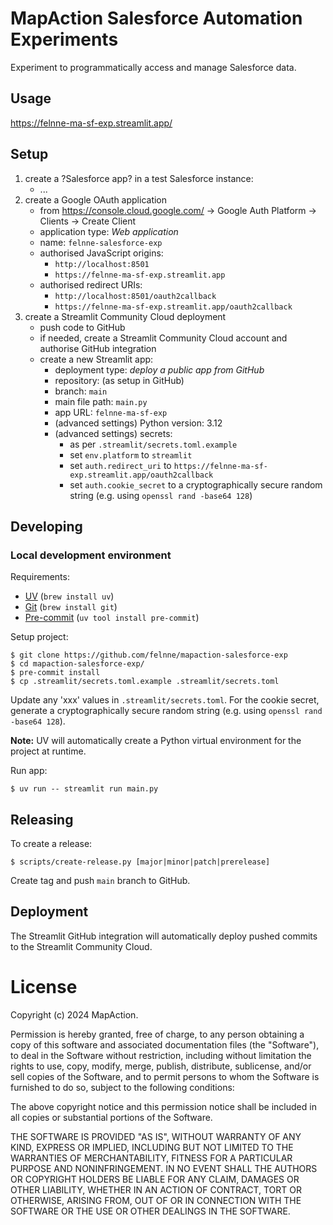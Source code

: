 # MapAction Salesforce Automation Experiments

Experiment to programmatically access and manage Salesforce data.

## Usage

https://felnne-ma-sf-exp.streamlit.app/

## Setup

1. create a ?Salesforce app? in a test Salesforce instance:
    - ...
2. create a Google OAuth application
    - from https://console.cloud.google.com/ -> Google Auth Platform -> Clients -> Create Client
    - application type: *Web application*
    - name: `felnne-salesforce-exp`
    - authorised JavaScript origins:
      - `http://localhost:8501`
      - `https://felnne-ma-sf-exp.streamlit.app`
    - authorised redirect URIs:
      - `http://localhost:8501/oauth2callback`
      - `https://felnne-ma-sf-exp.streamlit.app/oauth2callback`
3. create a Streamlit Community Cloud deployment
    - push code to GitHub
    - if needed, create a Streamlit Community Cloud account and authorise GitHub integration
    - create a new Streamlit app:
      - deployment type: *deploy a public app from GitHub*
      - repository: (as setup in GitHub)
      - branch: `main`
      - main file path: `main.py`
      - app URL: `felnne-ma-sf-exp`
      - (advanced settings) Python version: 3.12
      - (advanced settings) secrets:
        - as per `.streamlit/secrets.toml.example`
        - set `env.platform` to `streamlit`
        - set `auth.redirect_uri` to `https://felnne-ma-sf-exp.streamlit.app/oauth2callback`
        - set `auth.cookie_secret` to a cryptographically secure random string (e.g. using `openssl rand -base64 128`)

## Developing

### Local development environment

Requirements:

* [UV](https://docs.astral.sh/uv) (`brew install uv`)
* [Git](https://git-scm.com) (`brew install git`)
* [Pre-commit](https://pre-commit.com) (`uv tool install pre-commit`)

Setup project:

```
$ git clone https://github.com/felnne/mapaction-salesforce-exp
$ cd mapaction-salesforce-exp/
$ pre-commit install
$ cp .streamlit/secrets.toml.example .streamlit/secrets.toml
```

Update any 'xxx' values in `.streamlit/secrets.toml`. For the cookie secret, generate a cryptographically secure random
string (e.g. using `openssl rand -base64 128`).

**Note:** UV will automatically create a Python virtual environment for the project at runtime.

Run app:

```
$ uv run -- streamlit run main.py
```

## Releasing

To create a release:

```
$ scripts/create-release.py [major|minor|patch|prerelease]
```

Create tag and push `main` branch to GitHub.

## Deployment

The Streamlit GitHub integration will automatically deploy pushed commits to the Streamlit Community Cloud.

# License

Copyright (c) 2024 MapAction.

Permission is hereby granted, free of charge, to any person obtaining a copy
of this software and associated documentation files (the "Software"), to deal
in the Software without restriction, including without limitation the rights
to use, copy, modify, merge, publish, distribute, sublicense, and/or sell
copies of the Software, and to permit persons to whom the Software is
furnished to do so, subject to the following conditions:

The above copyright notice and this permission notice shall be included in all
copies or substantial portions of the Software.

THE SOFTWARE IS PROVIDED "AS IS", WITHOUT WARRANTY OF ANY KIND, EXPRESS OR
IMPLIED, INCLUDING BUT NOT LIMITED TO THE WARRANTIES OF MERCHANTABILITY,
FITNESS FOR A PARTICULAR PURPOSE AND NONINFRINGEMENT. IN NO EVENT SHALL THE
AUTHORS OR COPYRIGHT HOLDERS BE LIABLE FOR ANY CLAIM, DAMAGES OR OTHER
LIABILITY, WHETHER IN AN ACTION OF CONTRACT, TORT OR OTHERWISE, ARISING FROM,
OUT OF OR IN CONNECTION WITH THE SOFTWARE OR THE USE OR OTHER DEALINGS IN THE
SOFTWARE.
